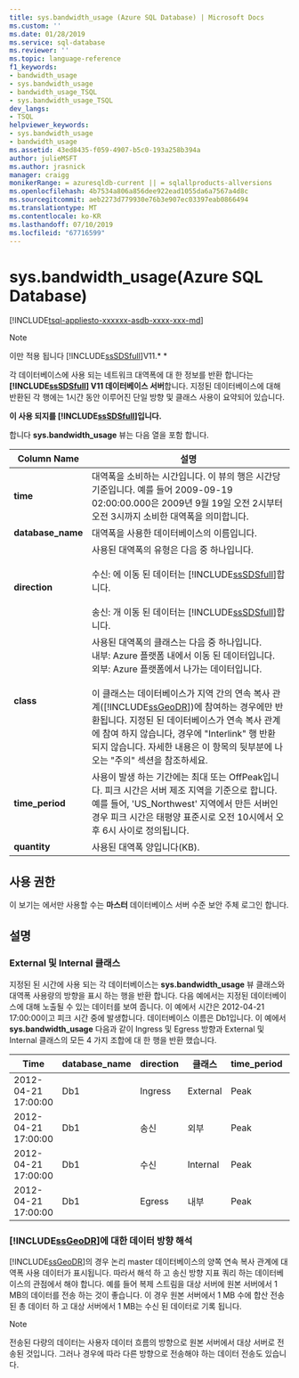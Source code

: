 ```yaml
---
title: sys.bandwidth_usage (Azure SQL Database) | Microsoft Docs
ms.custom: ''
ms.date: 01/28/2019
ms.service: sql-database
ms.reviewer: ''
ms.topic: language-reference
f1_keywords:
- bandwidth_usage
- sys.bandwidth_usage
- bandwidth_usage_TSQL
- sys.bandwidth_usage_TSQL
dev_langs:
- TSQL
helpviewer_keywords:
- sys.bandwidth_usage
- bandwidth_usage
ms.assetid: 43ed8435-f059-4907-b5c0-193a258b394a
author: julieMSFT
ms.author: jrasnick
manager: craigg
monikerRange: = azuresqldb-current || = sqlallproducts-allversions
ms.openlocfilehash: 4b7534a806a856dee922ead1055da6a7567a4d8c
ms.sourcegitcommit: aeb2273d779930e76b3e907ec03397eab0866494
ms.translationtype: MT
ms.contentlocale: ko-KR
ms.lasthandoff: 07/10/2019
ms.locfileid: "67716599"
---
```

# <a name="sysbandwidthusage-azure-sql-database"></a>sys.bandwidth_usage(Azure SQL Database)

[!INCLUDE[tsql-appliesto-xxxxxx-asdb-xxxx-xxx-md](../../includes/tsql-appliesto-xxxxxx-asdb-xxxx-xxx-md.md)]

> [!NOTE]
> 이만 적용 됩니다 [!INCLUDE[ssSDSfull](../../includes/sssdsfull-md.md)]V11.* *  
  
 각 데이터베이스에 사용 되는 네트워크 대역폭에 대 한 정보를 반환 합니다는  **[!INCLUDE[ssSDSfull](../../includes/sssdsfull-md.md)] V11 데이터베이스 서버**합니다. 지정된 데이터베이스에 대해 반환된 각 행에는 1시간 동안 이루어진 단일 방향 및 클래스 사용이 요약되어 있습니다.  
  
 **이 사용 되지를 [!INCLUDE[ssSDSfull](../../includes/sssdsfull-md.md)]입니다.**  
  
 합니다 **sys.bandwidth_usage** 뷰는 다음 열을 포함 합니다.  
  
|Column Name|설명|  
|-----------------|-----------------|  
|**time**|대역폭을 소비하는 시간입니다. 이 뷰의 행은 시간당 기준입니다. 예를 들어 2009-09-19 02:00:00.000은 2009년 9월 19일 오전 2시부터 오전 3시까지 소비한 대역폭을 의미합니다.|  
|**database_name**|대역폭을 사용한 데이터베이스의 이름입니다.|  
|**direction**|사용된 대역폭의 유형은 다음 중 하나입니다.<br /><br /> 수신: 에 이동 된 데이터는 [!INCLUDE[ssSDSfull](../../includes/sssdsfull-md.md)]합니다.<br /><br /> 송신: 개 이동 된 데이터는 [!INCLUDE[ssSDSfull](../../includes/sssdsfull-md.md)]합니다.|  
|**class**|사용된 대역폭의 클래스는 다음 중 하나입니다.<br />내부: Azure 플랫폼 내에서 이동 된 데이터입니다.<br />외부: Azure 플랫폼에서 나가는 데이터입니다.<br /><br /> 이 클래스는 데이터베이스가 지역 간의 연속 복사 관계([!INCLUDE[ssGeoDR](../../includes/ssgeodr-md.md)])에 참여하는 경우에만 반환됩니다. 지정된 된 데이터베이스가 연속 복사 관계에 참여 하지 않습니다, 경우에 "Interlink" 행 반환 되지 않습니다. 자세한 내용은 이 항목의 뒷부분에 나오는 "주의" 섹션을 참조하세요.|  
|**time_period**|사용이 발생 하는 기간에는 최대 또는 OffPeak입니다. 피크 시간은 서버 제조 지역을 기준으로 합니다. 예를 들어, 'US_Northwest' 지역에서 만든 서버인 경우 피크 시간은 태평양 표준시로 오전 10시에서 오후 6시 사이로 정의됩니다.|  
|**quantity**|사용된 대역폭 양입니다(KB).|  
  
## <a name="permissions"></a>사용 권한

 이 보기는 에서만 사용할 수는 **마스터** 데이터베이스 서버 수준 보안 주체 로그인 합니다.  
  
## <a name="remarks"></a>설명  
  
### <a name="external-and-internal-classes"></a>External 및 Internal 클래스

 지정된 된 시간에 사용 되는 각 데이터베이스는 **sys.bandwidth_usage** 뷰 클래스와 대역폭 사용량의 방향을 표시 하는 행을 반환 합니다. 다음 예에서는 지정된 데이터베이스에 대해 노출될 수 있는 데이터를 보여 줍니다. 이 예에서 시간은 2012-04-21 17:00:00이고 피크 시간 중에 발생합니다. 데이터베이스 이름은 Db1입니다. 이 예에서 **sys.bandwidth_usage** 다음과 같이 Ingress 및 Egress 방향과 External 및 Internal 클래스의 모든 4 가지 조합에 대 한 행을 반환 했습니다.  
  
|Time|database_name|direction|클래스|time_period|quantity|  
|----------|--------------------|---------------|-----------|------------------|--------------|  
|2012-04-21 17:00:00|Db1|Ingress|External|Peak|66|  
|2012-04-21 17:00:00|Db1|송신|외부|Peak|741|  
|2012-04-21 17:00:00|Db1|수신|Internal|Peak|1052|  
|2012-04-21 17:00:00|Db1|Egress|내부|Peak|3525|  
  
### <a name="interpreting-data-direction-for-includessgeodrincludesssgeodr-mdmd"></a>[!INCLUDE[ssGeoDR](../../includes/ssgeodr-md.md)]에 대한 데이터 방향 해석

 [!INCLUDE[ssGeoDR](../../includes/ssgeodr-md.md)]의 경우 논리 master 데이터베이스의 양쪽 연속 복사 관계에 대역폭 사용 데이터가 표시됩니다. 따라서 해석 하 고 송신 방향 지표 쿼리 하는 데이터베이스의 관점에서 해야 합니다. 예를 들어 복제 스트림을 대상 서버에 원본 서버에서 1 MB의 데이터를 전송 하는 것이 좋습니다. 이 경우 원본 서버에서 1 MB 수에 합산 전송 된 총 데이터 하 고 대상 서버에서 1 MB는 수신 된 데이터로 기록 됩니다.  
  
> [!NOTE]  
> 전송된 다량의 데이터는 사용자 데이터 흐름의 방향으로 원본 서버에서 대상 서버로 전송된 것입니다. 그러나 경우에 따라 다른 방향으로 전송해야 하는 데이터 전송도 있습니다.  
